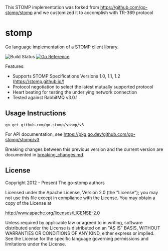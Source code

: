 This STOMP implementation was forked from <a href="https://github.com/go-stomp/stomp">https://github.com/go-stomp/stomp</a> and we customized it to accomplish with TR-369 protocol

# stomp

Go language implementation of a STOMP client library.

![Build Status](https://github.com/go-stomp/stomp/actions/workflows/test.yml/badge.svg?branch=master)
[![Go Reference](https://pkg.go.dev/badge/github.com/go-stomp/stomp/v3.svg)](https://pkg.go.dev/github.com/go-stomp/stomp/v3)

Features:

* Supports STOMP Specifications Versions 1.0, 1.1, 1.2 (https://stomp.github.io/)
* Protocol negotiation to select the latest mutually supported protocol
* Heart beating for testing the underlying network connection
* Tested against RabbitMQ v3.0.1

## Usage Instructions

```
go get github.com/go-stomp/stomp/v3
```

For API documentation, see https://pkg.go.dev/github.com/go-stomp/stomp/v3


Breaking changes between this previous version and the current version are 
documented in [breaking_changes.md](breaking_changes.md).


## License
Copyright 2012 - Present The go-stomp authors

Licensed under the Apache License, Version 2.0 (the "License");
you may not use this file except in compliance with the License.
You may obtain a copy of the License at

http://www.apache.org/licenses/LICENSE-2.0

Unless required by applicable law or agreed to in writing, software
distributed under the License is distributed on an "AS IS" BASIS,
WITHOUT WARRANTIES OR CONDITIONS OF ANY KIND, either express or implied.
See the License for the specific language governing permissions and
limitations under the License.

